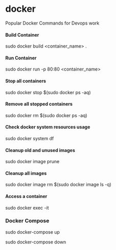 # docker
Popular Docker Commands for Devops work

#### Build Container 
sudo docker build <container_name> .

#### Run Container 
sudo docker run -p 80:80 <container_name>

#### Stop all containers 
sudo docker stop $(sudo docker ps -aq)

#### Remove all stopped containers
sudo docker rm $(sudo docker ps -aq)

#### Check docker system resources usage
sudo docker system df

#### Cleanup old and unused images
sudo docker image prune

#### Cleanup all images
sudo docker image rm $(sudo docker image ls -q)

#### Access a container

sudo docker exec -it <container name>

### Docker Compose 

sudo docker-compose up

sudo docker-compose down

